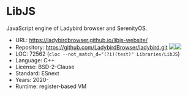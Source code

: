 # LibJS

JavaScript engine of Ladybird browser and SerenityOS.

* URL:        https://ladybirdbrowser.github.io/libjs-website/
* Repository: https://github.com/LadybirdBrowser/ladybird.git <img src="https://img.shields.io/github/stars/LadybirdBrowser/ladybird?label=&style=flat-square" /><img src="https://img.shields.io/github/last-commit/LadybirdBrowser/ladybird?label=&style=flat-square" />
* LOC:        72562 (`cloc --not_match_d="(?i)(test)" Libraries/LibJS`)
* Language:   C++
* License:    BSD-2-Clause
* Standard:   ESnext
* Years:      2020-
* Runtime:    register-based VM
